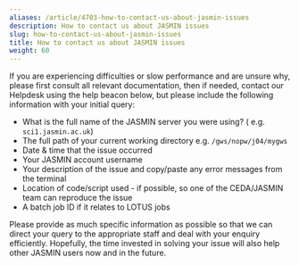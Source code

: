 ```yaml
---
aliases: /article/4703-how-to-contact-us-about-jasmin-issues
description: How to contact us about JASMIN issues
slug: how-to-contact-us-about-jasmin-issues
title: How to contact us about JASMIN issues
weight: 60
---
```


If you are experiencing difficulties or slow performance and are unsure why,
please first consult all relevant documentation, then if needed, contact our Helpdesk
using the help beacon below, but please include the following
information with your initial query:

- What is the full name of the JASMIN server you were using? ( e.g. `sci1.jasmin.ac.uk`)
- The full path of your current working directory e.g. `/gws/nopw/j04/mygws`
- Date & time that the issue occurred
- Your JASMIN account username
- Your description of the issue and copy/paste any error messages from the terminal
- Location of code/script used - if possible, so one of the CEDA/JASMIN team can reproduce the issue
- A batch job ID if it relates to LOTUS jobs

Please provide as much specific information as possible so that we can direct
your query to the appropriate staff and deal with your enquiry efficiently.
Hopefully, the time invested in solving your issue will also help other JASMIN
users now and in the future.
